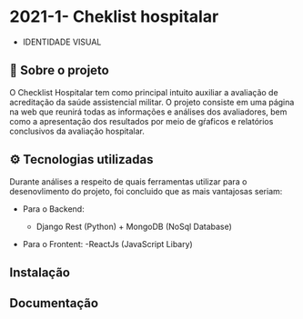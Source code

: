 # 2021-1- Cheklist hospitalar

- IDENTIDADE VISUAL


## 📄  Sobre o projeto
O Checklist Hospitalar tem como principal intuito auxiliar a avaliação de acreditação da saúde assistencial militar. O projeto consiste em uma página na web que reunirá todas as informações e análises dos avaliadores, bem como a apresentação dos resultados por meio de gŕaficos e relatórios conclusivos da avaliação hospitalar.

## ⚙️ Tecnologias utilizadas
Durante análises a respeito de quais ferramentas utilizar para o desenovlimento do projeto, foi concluido que as mais vantajosas seriam:

- Para o Backend:
    - Django Rest (Python) + MongoDB (NoSql Database)

- Para o Frontent:
    -ReactJs (JavaScript Libary)



## Instalação
<!--Como a plataforma será acessada por um site a parte de instalção no README será desnecessaria -->

## Documentação 
<!--Colocar aqui onde pode ser encontrada a documentação do projeto, link do git pages por exemplo-->


